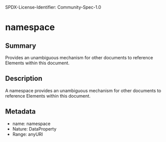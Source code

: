 SPDX-License-Identifier: Community-Spec-1.0

# namespace

## Summary

Provides an unambiguous mechanism for other documents to reference Elements within this document.

## Description

A namespace provides an unambiguous mechanism for other documents to reference Elements within this document.

## Metadata

- name: namespace
- Nature: DataProperty
- Range: anyURI

